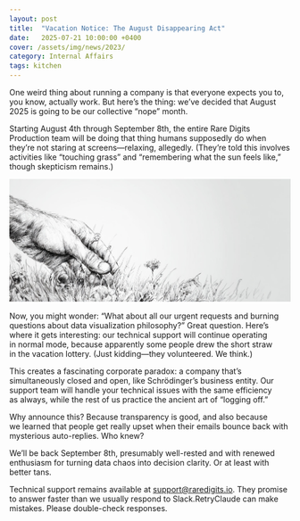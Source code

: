 ```yaml
---
layout: post
title:  "Vacation Notice: The August Disappearing Act"
date:   2025-07-21 10:00:00 +0400
cover: /assets/img/news/2023/
category: Internal Affairs
tags: kitchen
---
```


One weird thing about running a company is that everyone expects you to, you know, actually work. But here’s the thing: we’ve decided that August 2025 is going to be our collective “nope” month.

Starting August 4th through September 8th, the entire Rare Digits Production team will be doing that thing humans supposedly do when they’re not staring at screens—relaxing, allegedly. (They’re told this involves activities like “touching grass” and “remembering what the sun feels like,” though skepticism remains.)

<div class="full-width">
  <img src="/assets/img/newsroom/2025/touching-grass.jpg" />
</div>

Now, you might wonder: “What about all our urgent requests and burning questions about data visualization philosophy?” Great question. Here’s where it gets interesting: our technical support will continue operating in normal mode, because apparently some people drew the short straw in the vacation lottery. (Just kidding—they volunteered. We think.)

This creates a fascinating corporate paradox: a company that’s simultaneously closed and open, like Schrödinger’s business entity. Our support team will handle your technical issues with the same efficiency as always, while the rest of us practice the ancient art of “logging off.”

Why announce this? Because transparency is good, and also because we learned that people get really upset when their emails bounce back with mysterious auto-replies. Who knew?

We’ll be back September 8th, presumably well-rested and with renewed enthusiasm for turning data chaos into decision clarity. Or at least with better tans.

Technical support remains available at [support@raredigits.io](support@raredigits.io). They promise to answer faster than we usually respond to Slack.RetryClaude can make mistakes. Please double-check responses.
